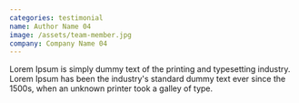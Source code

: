 ```yaml
---
categories: testimonial
name: Author Name 04
image: /assets/team-member.jpg
company: Company Name 04
---
```



Lorem Ipsum is simply dummy text of the printing and typesetting industry. Lorem Ipsum has been the industry's standard dummy text ever since the 1500s, when an unknown printer took a galley of type.